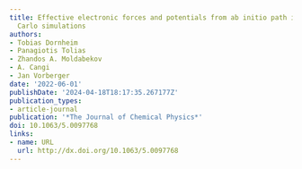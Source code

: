 ```yaml
---
title: Effective electronic forces and potentials from ab initio path integral Monte
  Carlo simulations
authors:
- Tobias Dornheim
- Panagiotis Tolias
- Zhandos A. Moldabekov
- A. Cangi
- Jan Vorberger
date: '2022-06-01'
publishDate: '2024-04-18T18:17:35.267177Z'
publication_types:
- article-journal
publication: '*The Journal of Chemical Physics*'
doi: 10.1063/5.0097768
links:
- name: URL
  url: http://dx.doi.org/10.1063/5.0097768
---
```

